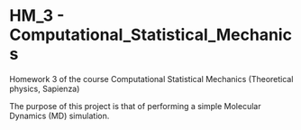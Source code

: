 # HM_3 - Computational_Statistical_Mechanics

Homework 3 of the course Computational Statistical Mechanics (Theoretical physics, Sapienza)

The purpose of this project is that of performing a simple Molecular Dynamics (MD) simulation.
